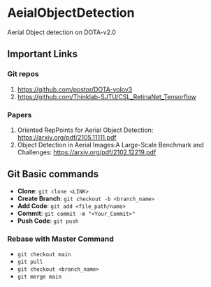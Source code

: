 # AeialObjectDetection
Aerial Object detection on DOTA-v2.0
## Important Links
### Git repos
1. https://github.com/postor/DOTA-yolov3
2. https://github.com/Thinklab-SJTU/CSL_RetinaNet_Tensorflow

### Papers
1. Oriented RepPoints for Aerial Object Detection: https://arxiv.org/pdf/2105.11111.pdf
2. Object Detection in Aerial Images:A Large-Scale Benchmark and Challenges: https://arxiv.org/pdf/2102.12219.pdf

## Git Basic commands

* __Clone__:          ```git clone <LINK>```
* __Create Branch__:  ```git checkout -b <branch_name>```
* __Add Code__:       ```git add <file_path/name>```         
* __Commit__:         ```git commit -m "<Your_Commit>"```
* __Push Code__:      ```git push```

### Rebase with Master Command
* ```git checkout main```
* ```git pull```
* ```git checkout <branch_name>```
* ```git merge main```

